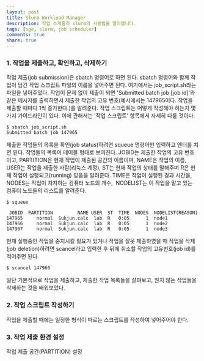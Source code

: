 ```yaml
---
layout: post
title: Slurm Workload Manager
description: 작업 스케쥴러 slurm의 사용법을 알아봅니다.
tags: [sge, slurm, job scheduler]
comments: true
share: true
---
```


### 1. 작업을 제출하고, 확인하고, 삭제하기

작업 제출(job submission)은 sbatch 명령어로 하면 된다. sbatch 명령어와 함께 작업이 담긴 작업 스크립트 파일의 이름을 넣어주면 된다. 여기에서는 job_script.sh라는 파일을 넣어주었다. 작업이 문제 없이 제출이 되면 'Submitted batch job [job id]'와 같은 메시지를 출력하면서 제출한 작업의 고유 번호(예시에서는 147965이다. 작업을 제출할 때마다 1씩 증가한다.)를 알려준다. 작업 스크립트는 어떻게 작성해야 하는지 몇 가지 가이드라인이 있다. 이에 관해서는 '작업 스크립트' 항목에서 자세히 다룰 것이다.

```
$ sbatch job_script.sh
Submitted batch job 147965
```

제출한 작업들의 목록을 확인(job status)하려면 squeue 명령어만 입력하고 엔터를 치면 된다. 작업들의 목록이 테이블 형태로 보여진다. JOBID는 제출한 작업의 고유 번호이고, PARTITION은 현재 작업이 제출된 공간의 이름이며, NAME은 작업의 이름, USER는 작업을 제출한 사람(리눅스 계정), ST는 현재 작업의 상태를 말해주며 R은 현재 작업이 실행되고(running) 있음을 알려준다. TIME은 작업이 실행된 경과 시간을, NODES는 작업이 차지하는 컴퓨터 노드의 개수,  NODELIST는 이 작업을 맡고 있는 컴퓨터 노드들의 리스트를 알려준다.

```
$ squeue

 JOBID  PARTITION         NAME USER  ST  TIME  NODES  NODELIST(REASON)
147965     normal  Sukjun.calc  lab  R   0:05      1  node1
147966     normal  Sukjun.calc  lab  R   0:05      1  node2
147967     normal  Sukjun.calc  lab  R   0:05      1  node3
```

현재 실행중인 작업을 중지시킬 필요가 있거나 작업을 잘못 제출하였을 때 작업을 삭제(job deletion)하려면 scancel라고 입력한 후 뒤에 취소할 작업의 고유번호(job id)를 적어주면 된다.

```
$ scancel 147966
```

일단 기본적으로 작업을 제출하고, 제출한 작업 목록들을 살펴보고, 원치 않는 작업들을 삭제하는 것을 배워보았다.


### 2. 작업 스크립트 작성하기

작업을 제출할 때에는 일정한 형식이 따르는 스크립트를 작성하여 넣어주어야 한다.



### 3. 작업 제출 환경 설정

작업 제출 공간(PARTITION) 설정
